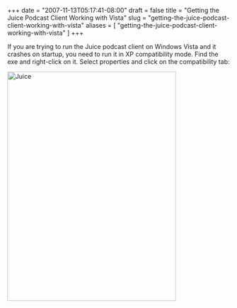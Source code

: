 +++
date = "2007-11-13T05:17:41-08:00"
draft = false
title = "Getting the Juice Podcast Client Working with Vista"
slug = "getting-the-juice-podcast-client-working-with-vista"
aliases = [
	"getting-the-juice-podcast-client-working-with-vista"
]
+++
<p>If you are trying to run the Juice podcast client on Windows Vista and it crashes on startup, you need to run it in XP compatibility mode. Find the exe and right-click on it. Select properties and click on the compatibility tab:</p>  <p><a href="http://markpit.com/blog/binary/WindowsLiveWriter/GettingtheJuicePodcastClientWorkingwithV_13957/Juice_2.png"><img style="border-right: 0px; border-top: 0px; border-left: 0px; border-bottom: 0px" height="517" alt="Juice" src="http://markpit.com/blog/binary/WindowsLiveWriter/GettingtheJuicePodcastClientWorkingwithV_13957/Juice_thumb.png" width="381" border="0" /></a></p>